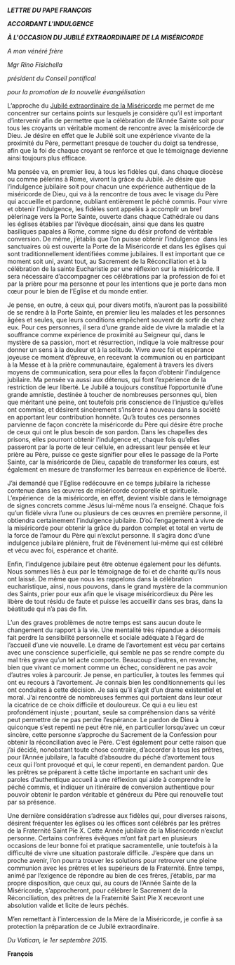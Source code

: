 ***LETTRE DU PAPE FRANÇOIS***

***ACCORDANT L'INDULGENCE***

***À L'OCCASION DU JUBILÉ EXTRAORDINAIRE DE LA MISÉRICORDE***

*A mon vénéré frère*

*Mgr Rino Fisichella*

*président du Conseil pontifical*

*pour la promotion de la nouvelle évangélisation*

L’approche du [Jubilé extraordinaire de la Miséricorde](http://www.iubilaeummisericordiae.va/content/gdm/fr.html) me permet de me concentrer sur certains points sur lesquels je considère qu’il est important d’intervenir afin de permettre que la célébration de l’Année Sainte soit pour tous les croyants un véritable moment de rencontre avec la miséricorde de Dieu. Je désire en effet que le Jubilé soit une expérience vivante de la proximité du Père, permettant presque de toucher du doigt sa tendresse, afin que la foi de chaque croyant se renforce et que le témoignage devienne ainsi toujours plus efficace.

Ma pensée va, en premier lieu, à tous les fidèles qui, dans chaque diocèse ou comme pèlerins à Rome, vivront la grâce du Jubilé. Je désire que l’indulgence jubilaire soit pour chacun une expérience authentique de la miséricorde de Dieu, qui va à la rencontre de tous avec le visage du Père qui accueille et pardonne, oubliant entièrement le péché commis. Pour vivre et obtenir l’indulgence, les fidèles sont appelés à accomplir un bref pèlerinage vers la Porte Sainte, ouverte dans chaque Cathédrale ou dans les églises établies par l’évêque diocésain, ainsi que dans les quatre basiliques papales à Rome, comme signe du désir profond de véritable conversion. De même, j’établis que l’on puisse obtenir l’indulgence  dans les sanctuaires où est ouverte la Porte de la Miséricorde et dans les églises qui sont traditionnellement identifiées comme jubilaires. Il est important que ce moment soit uni, avant tout, au Sacrement de la Réconciliation et à la célébration de la sainte Eucharistie par une réflexion sur la miséricorde. Il sera nécessaire d’accompagner ces célébrations par la profession de foi et par la prière pour ma personne et pour les intentions que je porte dans mon cœur pour le bien de l’Eglise et du monde entier.

Je pense, en outre, à ceux qui, pour divers motifs, n’auront pas la possibilité de se rendre à la Porte Sainte, en premier lieu les malades et les personnes âgées et seules, que leurs conditions empêchent souvent de sortir de chez eux. Pour ces personnes, il sera d’une grande aide de vivre la maladie et la souffrance comme expérience de proximité au Seigneur qui, dans le mystère de sa passion, mort et résurrection, indique la voie maîtresse pour donner un sens à la douleur et à la solitude. Vivre avec foi et espérance joyeuse ce moment d’épreuve, en recevant la communion ou en participant à la Messe et à la prière communautaire, également à travers les divers moyens de communication, sera pour elles la façon d’obtenir l’indulgence jubilaire. Ma pensée va aussi aux détenus, qui font l’expérience de la restriction de leur liberté. Le Jubilé a toujours constitué l’opportunité d’une grande amnistie, destinée à toucher de nombreuses personnes qui, bien que méritant une peine, ont toutefois pris conscience de l’injustice qu’elles ont commise, et désirent sincèrement s’insérer à nouveau dans la société  en apportant leur contribution honnête. Qu’à toutes ces personnes parvienne de façon concrète la miséricorde du Père qui désire être proche de ceux qui ont le plus besoin de son pardon. Dans les chapelles des prisons, elles pourront obtenir l’indulgence et, chaque fois qu’elles passeront par la porte de leur cellule, en adressant leur pensée et leur prière au Père, puisse ce geste signifier pour elles le passage de la Porte Sainte, car la miséricorde de Dieu, capable de transformer les cœurs, est également en mesure de transformer les barreaux en expérience de liberté.

J’ai demandé que l’Eglise redécouvre en ce temps jubilaire la richesse contenue dans les œuvres de miséricorde corporelle et spirituelle. L’expérience  de la miséricorde, en effet, devient visible dans le témoignage de signes concrets comme Jésus lui-même nous l’a enseigné. Chaque fois qu’un fidèle vivra l’une ou plusieurs de ces œuvres en première personne, il obtiendra certainement l’indulgence jubilaire. D’où l’engagement à vivre de la miséricorde pour obtenir la grâce du pardon complet et total en vertu de la force de l’amour du Père qui n’exclut personne. Il s’agira donc d’une indulgence jubilaire plénière, fruit de l’événement lui-même qui est célébré et vécu avec foi, espérance et charité.

Enfin, l’indulgence jubilaire peut être obtenue également pour les défunts. Nous sommes liés à eux par le témoignage de foi et de charité qu’ils nous ont laissé. De même que nous les rappelons dans la célébration eucharistique, ainsi, nous pouvons, dans le grand mystère de la communion des Saints, prier pour eux afin que le visage miséricordieux du Père les libère de tout résidu de faute et puisse les accueillir dans ses bras, dans la béatitude qui n’a pas de fin.

L’un des graves problèmes de notre temps est sans aucun doute le changement du rapport à la vie. Une mentalité très répandue a désormais fait perdre la sensibilité personnelle et sociale adéquate à l’égard de l’accueil d’une vie nouvelle. Le drame de l’avortement est vécu par certains avec une conscience superficielle, qui semble ne pas se rendre compte du mal très grave qu’un tel acte comporte. Beaucoup d’autres, en revanche, bien que vivant ce moment comme un échec, considèrent ne pas avoir d’autres voies à parcourir. Je pense, en particulier, à toutes les femmes qui ont eu recours à l’avortement. Je connais bien les conditionnements qui les ont conduites à cette décision. Je sais qu’il s’agit d’un drame existentiel et moral. J’ai rencontré de nombreuses femmes qui portaient dans leur cœur la cicatrice de ce choix difficile et douloureux. Ce qui a eu lieu est profondément injuste ; pourtant, seule sa compréhension dans sa vérité peut permettre de ne pas perdre l’espérance. Le pardon de Dieu à quiconque s’est repenti ne peut être nié, en particulier lorsqu’avec un cœur sincère, cette personne s’approche du Sacrement de la Confession pour obtenir la réconciliation avec le Père. C’est également pour cette raison que j’ai décidé, nonobstant toute chose contraire, d’accorder à tous les prêtres, pour l’Année jubilaire, la faculté d’absoudre du péché d’avortement tous ceux qui l’ont provoqué et qui, le cœur repenti, en demandent pardon. Que les prêtres se préparent à cette tâche importante en sachant unir des paroles d’authentique accueil à une réflexion qui aide à comprendre le péché commis, et indiquer un itinéraire de conversion authentique pour pouvoir obtenir le pardon véritable et généreux du Père qui renouvelle tout par sa présence.

Une dernière considération s’adresse aux fidèles qui, pour diverses raisons, désirent fréquenter les églises où les offices sont célébrés par les prêtres de la Fraternité Saint Pie X. Cette Année jubilaire de la Miséricorde n’exclut personne. Certains confrères évêques m’ont fait part en plusieurs occasions de leur bonne foi et pratique sacramentelle, unie toutefois à la difficulté de vivre une situation pastorale difficile. J’espère que dans un proche avenir, l’on pourra trouver les solutions pour retrouver une pleine communion avec les prêtres et les supérieurs de la Fraternité. Entre temps, animé par l’exigence de répondre au bien de ces frères, j’établis, par ma propre disposition, que ceux qui, au cours de l’Année Sainte de la Miséricorde, s’approcheront, pour célébrer le Sacrement de la Réconciliation, des prêtres de la Fraternité Saint Pie X recevront une absolution valide et licite de leurs péchés.

M’en remettant à l’intercession de la Mère de la Miséricorde, je confie à sa protection la préparation de ce Jubilé extraordinaire.

*Du Vatican, le 1er septembre 2015.*

**François**
